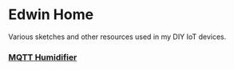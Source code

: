 # Edwin Home
Various sketches and other resources used in my DIY IoT devices.

### [MQTT Humidifier](/estevez-dev/edwin-home/tree/master/devices/humidifier_mqtt)
